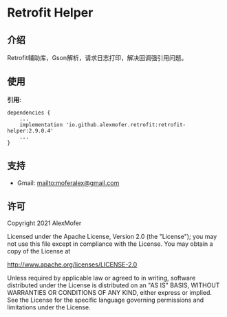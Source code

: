 Retrofit Helper
===============

介绍
---

Retrofit辅助库，Gson解析，请求日志打印，解决回调强引用问题。

使用
---

**引用:**
```
dependencies {
    ...
    implementation 'io.github.alexmofer.retrofit:retrofit-helper:2.9.0.4'
    ...
}
```

支持
---

- Gmail: <mailto:moferalex@gmail.com>

许可
---

Copyright 2021 AlexMofer

Licensed under the Apache License, Version 2.0 (the "License");
you may not use this file except in compliance with the License.
You may obtain a copy of the License at

   http://www.apache.org/licenses/LICENSE-2.0

Unless required by applicable law or agreed to in writing, software
distributed under the License is distributed on an "AS IS" BASIS,
WITHOUT WARRANTIES OR CONDITIONS OF ANY KIND, either express or implied.
See the License for the specific language governing permissions and
limitations under the License.